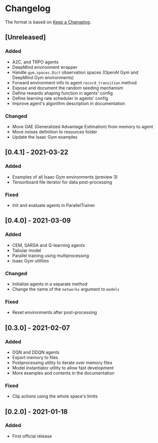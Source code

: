 # Changelog

The format is based on [Keep a Changelog](https://keepachangelog.com/en/1.0.0/).

## [Unreleased]
### Added
- A2C, and TRPO agents
- DeepMind environment wrapper
- Handle `gym.spaces.Dict` observation spaces (OpenAI Gym and DeepMind Gym environments)
- Forward environment info to agent `record_transition` method
- Expose and document the random seeding mechanism
- Define rewards shaping function in agents' config
- Define learning rate scheduler in agents' config
- Improve agent's algorithm description in documentation

### Changed
- Move GAE (Generalized Advantage Estimation) from memory to agent
- Move noises definition to resources folder
- Update the Isaac Gym examples

## [0.4.1] - 2021-03-22
### Added
- Examples of all Isaac Gym environments (preview 3)
- Tensorboard file iterator for data post-processing

### Fixed
- Init and evaluate agents in ParallelTrainer

## [0.4.0] - 2021-03-09
### Added
- CEM, SARSA and Q-learning agents
- Tabular model
- Parallel training using multiprocessing
- Isaac Gym utilities

### Changed
- Initialize agents in a separate method
- Change the name of the `networks` argument to `models`

### Fixed
- Reset environments after post-processing

## [0.3.0] - 2021-02-07
### Added
- DQN and DDQN agents
- Export memory to files
- Postprocessing utility to iterate over memory files
- Model instantiator utility to allow fast development
- More examples and contents in the documentation

### Fixed
- Clip actions using the whole space's limits 

## [0.2.0] - 2021-01-18
### Added
- First official release
